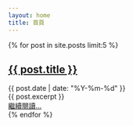 ```yaml
---
layout: home
title: 首頁
---
```


<div class="space-y-12">
    {% for post in site.posts limit:5 %}
    <article class="bg-white dark:bg-gray-800 rounded-lg shadow-sm p-6">
        <h2 class="text-2xl font-bold mb-2">
            <a href="{{ post.url | relative_url }}" class="text-gray-900 dark:text-gray-100 hover:text-gray-600 dark:hover:text-gray-300">{{ post.title }}</a>
        </h2>
        <div class="text-gray-600 dark:text-gray-400 mb-4">
            <time datetime="{{ post.date | date_to_xmlschema }}">{{ post.date | date: "%Y-%m-%d" }}</time>
        </div>
        <div class="prose dark:prose-invert max-w-none mb-4">
            {{ post.excerpt }}
        </div>
        <a href="{{ post.url | relative_url }}" class="text-blue-600 dark:text-blue-400 hover:underline">繼續閱讀...</a>
    </article>
    {% endfor %}
</div>
